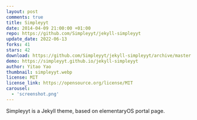 ```yaml
---
layout: post
comments: true
title: Simpleyyt
date: 2014-04-09 21:00:00 +01:00
repo: https://github.com/Simpleyyt/jekyll-simpleyyt
update_date: 2022-06-13
forks: 41
stars: 42
download: https://github.com/Simpleyyt/jekyll-simpleyyt/archive/master.zip
demo: https://simpleyyt.github.io/jekyll-simpleyyt
author: Yitao Yao
thumbnail: simpleyyt.webp
license: MIT
license_link: https://opensource.org/license/MIT
carousel:
  - 'screenshot.png'
---
```


Simpleyyt is a Jekyll theme, based on elementaryOS portal page.
